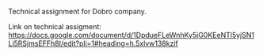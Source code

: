 Technical assignment for Dobro company.

Link on technical assigment: https://docs.google.com/document/d/1DpdueFLeWnhKy5jG0KEeNTl5yjSN1Li5RSjmsEFFh8I/edit?pli=1#heading=h.5xlvw138kzif
